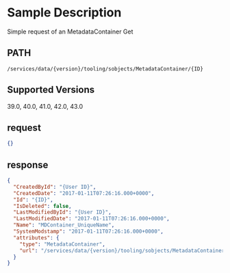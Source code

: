 # Sample Description
Simple request of an MetadataContainer Get

## PATH
```
/services/data/{version}/tooling/sobjects/MetadataContainer/{ID}
```
## Supported Versions
39.0, 40.0, 41.0, 42.0, 43.0

## request
 ```json
{}
```
## response
```json
{
  "CreatedById": "{User ID}",
  "CreatedDate": "2017-01-11T07:26:16.000+0000",
  "Id": "{ID}",
  "IsDeleted": false,
  "LastModifiedById": "{User ID}",
  "LastModifiedDate": "2017-01-11T07:26:16.000+0000",
  "Name": "MDContainer_UniqueName",
  "SystemModstamp": "2017-01-11T07:26:16.000+0000",
  "attributes": {
    "type": "MetadataContainer",
    "url": "/services/data/{version}/tooling/sobjects/MetadataContainer/{ID}"
  }
}
```
